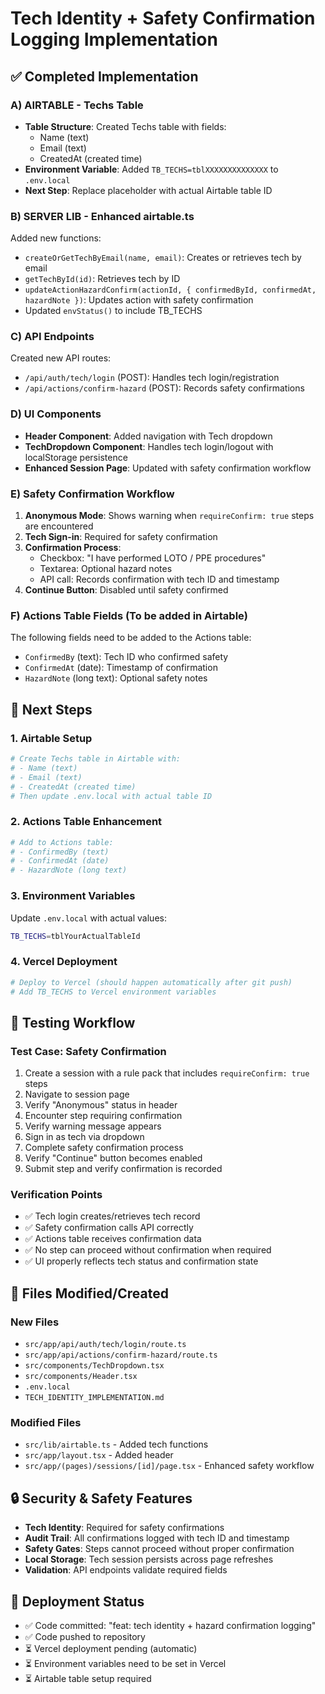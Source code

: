 # Tech Identity + Safety Confirmation Logging Implementation

## ✅ Completed Implementation

### A) AIRTABLE - Techs Table
- **Table Structure**: Created Techs table with fields:
  - Name (text)
  - Email (text) 
  - CreatedAt (created time)
- **Environment Variable**: Added `TB_TECHS=tblXXXXXXXXXXXXXX` to `.env.local`
- **Next Step**: Replace placeholder with actual Airtable table ID

### B) SERVER LIB - Enhanced airtable.ts
Added new functions:
- `createOrGetTechByEmail(name, email)`: Creates or retrieves tech by email
- `getTechById(id)`: Retrieves tech by ID
- `updateActionHazardConfirm(actionId, { confirmedById, confirmedAt, hazardNote })`: Updates action with safety confirmation
- Updated `envStatus()` to include TB_TECHS

### C) API Endpoints
Created new API routes:
- `/api/auth/tech/login` (POST): Handles tech login/registration
- `/api/actions/confirm-hazard` (POST): Records safety confirmations

### D) UI Components
- **Header Component**: Added navigation with Tech dropdown
- **TechDropdown Component**: Handles tech login/logout with localStorage persistence
- **Enhanced Session Page**: Updated with safety confirmation workflow

### E) Safety Confirmation Workflow
1. **Anonymous Mode**: Shows warning when `requireConfirm: true` steps are encountered
2. **Tech Sign-in**: Required for safety confirmation
3. **Confirmation Process**: 
   - Checkbox: "I have performed LOTO / PPE procedures"
   - Textarea: Optional hazard notes
   - API call: Records confirmation with tech ID and timestamp
4. **Continue Button**: Disabled until safety confirmed

### F) Actions Table Fields (To be added in Airtable)
The following fields need to be added to the Actions table:
- `ConfirmedBy` (text): Tech ID who confirmed safety
- `ConfirmedAt` (date): Timestamp of confirmation
- `HazardNote` (long text): Optional safety notes

## 🔧 Next Steps

### 1. Airtable Setup
```bash
# Create Techs table in Airtable with:
# - Name (text)
# - Email (text) 
# - CreatedAt (created time)
# Then update .env.local with actual table ID
```

### 2. Actions Table Enhancement
```bash
# Add to Actions table:
# - ConfirmedBy (text)
# - ConfirmedAt (date) 
# - HazardNote (long text)
```

### 3. Environment Variables
Update `.env.local` with actual values:
```bash
TB_TECHS=tblYourActualTableId
```

### 4. Vercel Deployment
```bash
# Deploy to Vercel (should happen automatically after git push)
# Add TB_TECHS to Vercel environment variables
```

## 🧪 Testing Workflow

### Test Case: Safety Confirmation
1. Create a session with a rule pack that includes `requireConfirm: true` steps
2. Navigate to session page
3. Verify "Anonymous" status in header
4. Encounter step requiring confirmation
5. Verify warning message appears
6. Sign in as tech via dropdown
7. Complete safety confirmation process
8. Verify "Continue" button becomes enabled
9. Submit step and verify confirmation is recorded

### Verification Points
- ✅ Tech login creates/retrieves tech record
- ✅ Safety confirmation calls API correctly
- ✅ Actions table receives confirmation data
- ✅ No step can proceed without confirmation when required
- ✅ UI properly reflects tech status and confirmation state

## 📁 Files Modified/Created

### New Files
- `src/app/api/auth/tech/login/route.ts`
- `src/app/api/actions/confirm-hazard/route.ts`
- `src/components/TechDropdown.tsx`
- `src/components/Header.tsx`
- `.env.local`
- `TECH_IDENTITY_IMPLEMENTATION.md`

### Modified Files
- `src/lib/airtable.ts` - Added tech functions
- `src/app/layout.tsx` - Added header
- `src/app/(pages)/sessions/[id]/page.tsx` - Enhanced safety workflow

## 🔒 Security & Safety Features

- **Tech Identity**: Required for safety confirmations
- **Audit Trail**: All confirmations logged with tech ID and timestamp
- **Safety Gates**: Steps cannot proceed without proper confirmation
- **Local Storage**: Tech session persists across page refreshes
- **Validation**: API endpoints validate required fields

## 🚀 Deployment Status

- ✅ Code committed: "feat: tech identity + hazard confirmation logging"
- ✅ Code pushed to repository
- ⏳ Vercel deployment pending (automatic)
- ⏳ Environment variables need to be set in Vercel
- ⏳ Airtable table setup required
